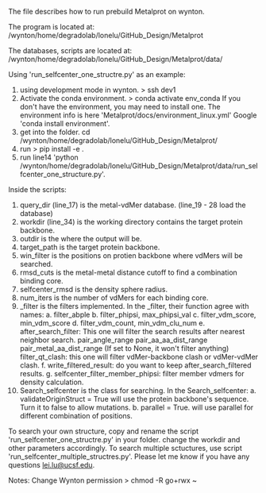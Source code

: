 The file describes how to run prebuild Metalprot on wynton.

The program is located at: /wynton/home/degradolab/lonelu/GitHub_Design/Metalprot

The databases, scripts are located at: /wynton/home/degradolab/lonelu/GitHub_Design/Metalprot/data/

Using 'run_selfcenter_one_structre.py' as an example:
1. using development mode in wynton. > ssh dev1
2. Activate the conda environment. > conda activate env_conda
    If you don't have the environment, you may need to install one. 
    The environment info is here 'Metalprot/docs/environment_linux.yml' Google 'conda install environment'.
3. get into the folder. cd /wynton/home/degradolab/lonelu/GitHub_Design/Metalprot/
4. run > pip install -e .
5. run line14 'python /wynton/home/degradolab/lonelu/GitHub_Design/Metalprot/data/run_selfcenter_one_structure.py'.

Inside the scripts:
1. query_dir (line_17) is the metal-vdMer database. (line_19 - 28 load the database)
2. workdir (line_34) is the working directory contains the target protein backbone. 
3. outdir is the where the output will be.
4. target_path is the target protein backbone.
5. win_filter is the positions on protien backbone where vdMers will be searched.
6. rmsd_cuts is the metal-metal distance cutoff to find a combination binding core.
7. selfcenter_rmsd is the density sphere radius.
8. num_iters is the number of vdMers for each binding core.
9. _filter is the filters implemented. In the _filter, their function agree with names:
   a. filter_abple
   b. filter_phipsi, max_phipsi_val
   c. filter_vdm_score, min_vdm_score 
   d. filter_vdm_count, min_vdm_clu_num
   e. after_search_filter: This one will filter the search results after nearest neighbor search.
      pair_angle_range
      pair_aa_aa_dist_range
      pair_metal_aa_dist_range (If set to None, it won't filter anything)
      filter_qt_clash: this one will filter vdMer-backbone clash or vdMer-vdMer clash.
   f. write_filtered_result: do you want to keep after_search_filtered results.
   g. selfcenter_filter_member_phipsi: filter member vdmers for density calculation.
10. Search_selfcenter is the class for searching. In the Search_selfcenter:
   a. validateOriginStruct = True will use the protein backbone's sequence. Turn it to false to allow mutations.
   b. parallel = True. will use parallel for different combination of positions.


To search your own structure, copy and rename the script 'run_selfcenter_one_structre.py' in your folder. change the workdir and other parameters accordingly. 
To search multiple sctuctures, use script 'run_selfcenter_multiple_structres.py'.
Please let me know if you have any questions lei.lu@ucsf.edu. 



Notes:
Change Wynton permission > chmod -R go+rwx ~



